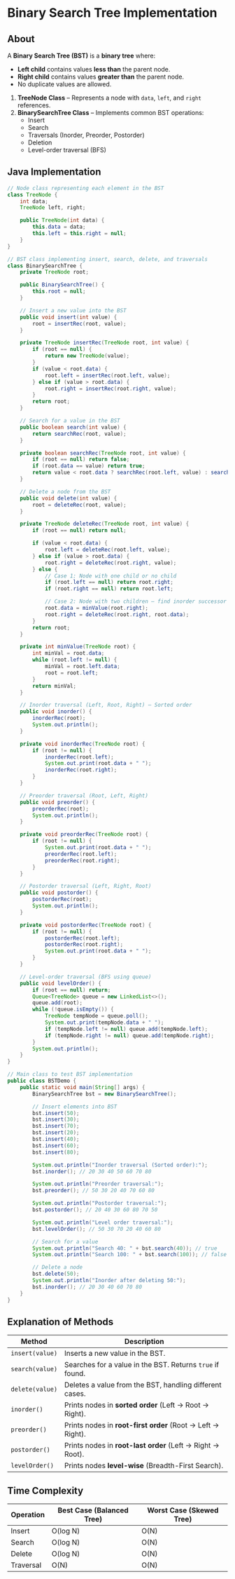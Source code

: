 # Binary Search Tree Implementation

## About

A **Binary Search Tree (BST)** is a **binary tree** where:

* **Left child** contains values **less than** the parent node.
* **Right child** contains values **greater than** the parent node.
* No duplicate values are allowed.

1. **TreeNode Class** – Represents a node with `data`, `left`, and `right` references.
2. **BinarySearchTree Class** – Implements common BST operations:
   * Insert
   * Search
   * Traversals (Inorder, Preorder, Postorder)
   * Deletion
   * Level-order traversal (BFS)

## **Java Implementation**

```java
// Node class representing each element in the BST
class TreeNode {
    int data;
    TreeNode left, right;

    public TreeNode(int data) {
        this.data = data;
        this.left = this.right = null;
    }
}

// BST class implementing insert, search, delete, and traversals
class BinarySearchTree {
    private TreeNode root;

    public BinarySearchTree() {
        this.root = null;
    }

    // Insert a new value into the BST
    public void insert(int value) {
        root = insertRec(root, value);
    }

    private TreeNode insertRec(TreeNode root, int value) {
        if (root == null) {
            return new TreeNode(value);
        }
        if (value < root.data) {
            root.left = insertRec(root.left, value);
        } else if (value > root.data) {
            root.right = insertRec(root.right, value);
        }
        return root;
    }

    // Search for a value in the BST
    public boolean search(int value) {
        return searchRec(root, value);
    }

    private boolean searchRec(TreeNode root, int value) {
        if (root == null) return false;
        if (root.data == value) return true;
        return value < root.data ? searchRec(root.left, value) : searchRec(root.right, value);
    }

    // Delete a node from the BST
    public void delete(int value) {
        root = deleteRec(root, value);
    }

    private TreeNode deleteRec(TreeNode root, int value) {
        if (root == null) return null;

        if (value < root.data) {
            root.left = deleteRec(root.left, value);
        } else if (value > root.data) {
            root.right = deleteRec(root.right, value);
        } else {
            // Case 1: Node with one child or no child
            if (root.left == null) return root.right;
            if (root.right == null) return root.left;

            // Case 2: Node with two children – find inorder successor (smallest in right subtree)
            root.data = minValue(root.right);
            root.right = deleteRec(root.right, root.data);
        }
        return root;
    }

    private int minValue(TreeNode root) {
        int minVal = root.data;
        while (root.left != null) {
            minVal = root.left.data;
            root = root.left;
        }
        return minVal;
    }

    // Inorder traversal (Left, Root, Right) – Sorted order
    public void inorder() {
        inorderRec(root);
        System.out.println();
    }

    private void inorderRec(TreeNode root) {
        if (root != null) {
            inorderRec(root.left);
            System.out.print(root.data + " ");
            inorderRec(root.right);
        }
    }

    // Preorder traversal (Root, Left, Right)
    public void preorder() {
        preorderRec(root);
        System.out.println();
    }

    private void preorderRec(TreeNode root) {
        if (root != null) {
            System.out.print(root.data + " ");
            preorderRec(root.left);
            preorderRec(root.right);
        }
    }

    // Postorder traversal (Left, Right, Root)
    public void postorder() {
        postorderRec(root);
        System.out.println();
    }

    private void postorderRec(TreeNode root) {
        if (root != null) {
            postorderRec(root.left);
            postorderRec(root.right);
            System.out.print(root.data + " ");
        }
    }

    // Level-order traversal (BFS using queue)
    public void levelOrder() {
        if (root == null) return;
        Queue<TreeNode> queue = new LinkedList<>();
        queue.add(root);
        while (!queue.isEmpty()) {
            TreeNode tempNode = queue.poll();
            System.out.print(tempNode.data + " ");
            if (tempNode.left != null) queue.add(tempNode.left);
            if (tempNode.right != null) queue.add(tempNode.right);
        }
        System.out.println();
    }
}

// Main class to test BST implementation
public class BSTDemo {
    public static void main(String[] args) {
        BinarySearchTree bst = new BinarySearchTree();

        // Insert elements into BST
        bst.insert(50);
        bst.insert(30);
        bst.insert(70);
        bst.insert(20);
        bst.insert(40);
        bst.insert(60);
        bst.insert(80);

        System.out.println("Inorder traversal (Sorted order):");
        bst.inorder(); // 20 30 40 50 60 70 80

        System.out.println("Preorder traversal:");
        bst.preorder(); // 50 30 20 40 70 60 80

        System.out.println("Postorder traversal:");
        bst.postorder(); // 20 40 30 60 80 70 50

        System.out.println("Level order traversal:");
        bst.levelOrder(); // 50 30 70 20 40 60 80

        // Search for a value
        System.out.println("Search 40: " + bst.search(40)); // true
        System.out.println("Search 100: " + bst.search(100)); // false

        // Delete a node
        bst.delete(50);
        System.out.println("Inorder after deleting 50:");
        bst.inorder(); // 20 30 40 60 70 80
    }
}
```

## **Explanation of Methods**

| **Method**      | **Description**                                             |
| --------------- | ----------------------------------------------------------- |
| `insert(value)` | Inserts a new value in the BST.                             |
| `search(value)` | Searches for a value in the BST. Returns `true` if found.   |
| `delete(value)` | Deletes a value from the BST, handling different cases.     |
| `inorder()`     | Prints nodes in **sorted order** (Left → Root → Right).     |
| `preorder()`    | Prints nodes in **root-first order** (Root → Left → Right). |
| `postorder()`   | Prints nodes in **root-last order** (Left → Right → Root).  |
| `levelOrder()`  | Prints nodes **level-wise** (Breadth-First Search).         |

## **Time Complexity**

| **Operation** | **Best Case (Balanced Tree)** | **Worst Case (Skewed Tree)** |
| ------------- | ----------------------------- | ---------------------------- |
| Insert        | O(log N)                      | O(N)                         |
| Search        | O(log N)                      | O(N)                         |
| Delete        | O(log N)                      | O(N)                         |
| Traversal     | O(N)                          | O(N)                         |
